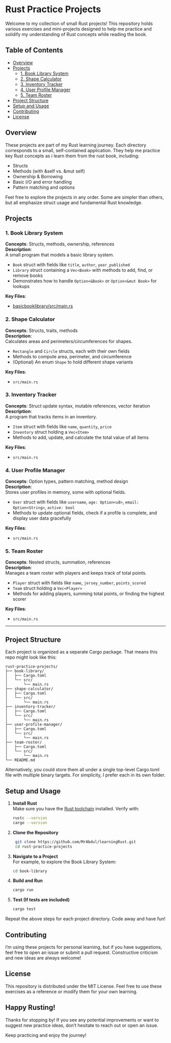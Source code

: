 
# **Rust Practice Projects**

Welcome to my collection of small Rust projects! This repository holds various exercises and mini-projects designed to help me practice and solidify my understanding of Rust concepts while reading the book.

## Table of Contents

- [Overview](#overview)
- [Projects](#projects)
    - [1. Book Library System](#1-book-library-system)
    - [2. Shape Calculator](#2-shape-calculator)
    - [3. Inventory Tracker](#3-inventory-tracker)
    - [4. User Profile Manager](#4-user-profile-manager)
    - [5. Team Roster](#5-team-roster)
- [Project Structure](#project-structure)
- [Setup and Usage](#setup-and-usage)
- [Contributing](#contributing)
- [License](#license)


## Overview

These projects are part of my Rust learning journey. Each directory corresponds to a small, self-contained application. They help me practice key Rust concepts as i learn them from the rust book, including:

* Structs
* Methods (with &self vs. &mut self)
* Ownership & Borrowing
* Basic I/O and error handling
* Pattern matching and options

Feel free to explore the projects in any order. Some are simpler than others, but all emphasize struct usage and fundamental Rust knowledge.

## Projects

### 1. Book Library System
**Concepts**: Structs, methods, ownership, references  
**Description**:  
A small program that models a basic library system.
- `Book` struct with fields like `title`, `author`, `year_published`
- `Library` struct containing a `Vec<Book>` with methods to add, find, or remove books
- Demonstrates how to handle `Option<&Book>` or `Option<&mut Book>` for lookups

**Key Files**:
- [basicbooklibrary/src/main.rs](book-library/src/main.rs)

### 2. Shape Calculator
**Concepts**: Structs, traits, methods  
**Description**:  
Calculates areas and perimeters/circumferences for shapes.
- `Rectangle` and `Circle` structs, each with their own fields
- Methods to compute area, perimeter, and circumference
- (Optional) An enum `Shape` to hold different shape variants

**Key Files**:
- `src/main.rs`

### 3. Inventory Tracker
**Concepts**: Struct update syntax, mutable references, vector iteration  
**Description**:  
A program that tracks items in an inventory.
- `Item` struct with fields like `name`, `quantity`, `price`
- `Inventory` struct holding a `Vec<Item>`
- Methods to add, update, and calculate the total value of all items

**Key Files**:
- `src/main.rs`

### 4. User Profile Manager
**Concepts**: Option types, pattern matching, method design  
**Description**:  
Stores user profiles in memory, some with optional fields.
- `User` struct with fields like `username`, `age: Option<u8>`, `email: Option<String>`, `active: bool`
- Methods to update optional fields, check if a profile is complete, and display user data gracefully

**Key Files**:
- `src/main.rs`

### 5. Team Roster
**Concepts**: Nested structs, summation, references  
**Description**:  
Manages a team roster with players and keeps track of total points.
- `Player` struct with fields like `name`, `jersey_number`, `points_scored`
- `Team` struct holding a `Vec<Player>`
- Methods for adding players, summing total points, or finding the highest scorer

**Key Files**:
- `src/main.rs`

---

## Project Structure

Each project is organized as a separate Cargo package. That means this repo might look like this:

```
rust-practice-projects/
├── book-library/
│   ├── Cargo.toml
│   └── src/
│       └── main.rs
├── shape-calculator/
│   ├── Cargo.toml
│   └── src/
│       └── main.rs
├── inventory-tracker/
│   ├── Cargo.toml
│   └── src/
│       └── main.rs
├── user-profile-manager/
│   ├── Cargo.toml
│   └── src/
│       └── main.rs
├── team-roster/
│   ├── Cargo.toml
│   └── src/
│       └── main.rs
└── README.md
```
Alternatively, you could store them all under a single top-level Cargo.toml file with multiple binary targets. For simplicity, I prefer each in its own folder.

## Setup and Usage

1. **Install Rust**  
   Make sure you have the [Rust toolchain](https://www.rust-lang.org/tools/install) installed. Verify with:
   ```sh
   rustc --version
   cargo --version

2. **Clone the Repository**

   ```sh
    git clone https://github.com/MrAbdul/learningRust.git
    cd rust-practice-projects
   
3. **Navigate to a Project**  
    For example, to explore the Book Library System:
    ```sh
   cd book-library

4. **Build and Run**   
   ```sh
   cargo run
5. **Test (If tests are included)**   
   ```sh
   cargo test
Repeat the above steps for each project directory. Code away and have fun!

## Contributing

I’m using these projects for personal learning, but if you have suggestions, feel free to open an issue or submit a pull request. Constructive criticism and new ideas are always welcome!

## License

This repository is distributed under the MIT License. Feel free to use these exercises as a reference or modify them for your own learning.

## Happy Rusting!

Thanks for stopping by! If you see any potential improvements or want to suggest new practice ideas, don’t hesitate to reach out or open an issue.

Keep practicing and enjoy the journey!
